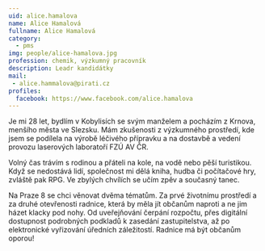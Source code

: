 ```yaml
---
uid: alice.hamalova
name: Alice Hamalová 
fullname: Alice Hamalová
category:  
  - pms
img: people/alice-hamalova.jpg  
profession: chemik, výzkumný pracovník
description: Leadr kandidátky
mail: 
 - alice.hammalova@pirati.cz
profiles:
  facebook: https://www.facebook.com/alice.hamalova
---
```

Je mi 28 let, bydlím v Kobylisích se svým manželem a pocházím z Krnova, menšího města ve Slezsku. Mám zkušenosti z výzkumného prostředí, kde jsem se podílela na výrobě léčivého přípravku a na dostavbě a vedení provozu laserových laboratoří FZÚ AV ČR.

Volný čas trávím s rodinou a přáteli na kole, na vodě nebo pěší turistikou. Když se nedostává lidí, společnost mi dělá kniha, hudba či počítačové hry, zvláště pak RPG. Ve zbylých chvílích se učím zpěv a současný tanec.

Na Praze 8 se chci věnovat dvěma tématům. Za prvé životnímu prostředí a za druhé otevřenosti radnice, která by měla jít občanům naproti a ne jim házet klacky pod nohy. Od uveřejňování čerpání rozpočtu, přes digitální dostupnost podrobných podkladů k zasedání zastupitelstva, až po elektronické vyřizování úředních záležitostí. Radnice má být občanům oporou!
